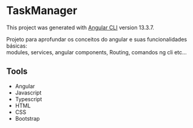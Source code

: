 # TaskManager

This project was generated with [Angular CLI](https://github.com/angular/angular-cli) version 13.3.7.

Projeto para  aprofundar os conceitos do angular e suas funcionalidades básicas:<br> modules, services, angular components, Routing, comandos ng cli etc...

## Tools
- Angular
- Javascript
- Typescript
- HTML
- CSS
- Bootstrap
